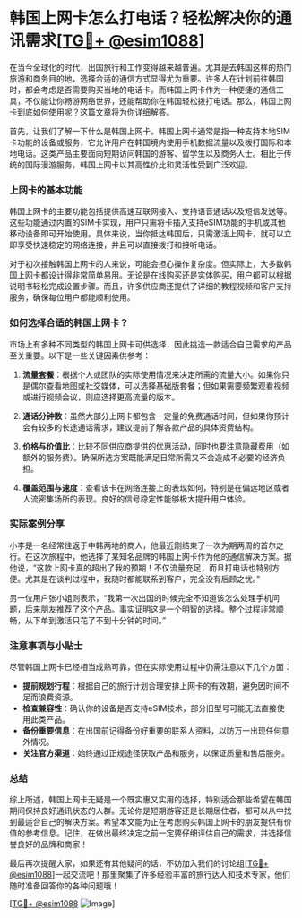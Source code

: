 # 韩国上网卡怎么打电话？轻松解决你的通讯需求[[TG💪+ @esim1088](https://t.me/s/esim1088)]

在当今全球化的时代，出国旅行和工作变得越来越普遍。尤其是去韩国这样的热门旅游和商务目的地，选择合适的通信方式显得尤为重要。许多人在计划前往韩国时，都会考虑是否需要购买当地的电话卡。而韩国上网卡作为一种便捷的通信工具，不仅能让你畅游网络世界，还能帮助你在韩国轻松拨打电话。那么，韩国上网卡到底如何使用呢？这篇文章将为你详细解答。

首先，让我们了解一下什么是韩国上网卡。韩国上网卡通常是指一种支持本地SIM卡功能的设备或服务，它允许用户在韩国境内使用手机数据流量以及拨打国际和本地电话。这类产品主要面向短期访问韩国的游客、留学生以及商务人士。相比于传统的国际漫游服务，韩国上网卡以其高性价比和灵活性受到广泛欢迎。

### 上网卡的基本功能

韩国上网卡的主要功能包括提供高速互联网接入、支持语音通话以及短信发送等。这些功能通过内置的SIM卡实现，用户只需将卡插入支持eSIM功能的手机或其他移动设备即可开始使用。具体来说，当你抵达韩国后，只需激活上网卡，就可以立即享受快速稳定的网络连接，并且可以直接拨打和接听电话。

对于初次接触韩国上网卡的人来说，可能会担心操作复杂度。但实际上，大多数韩国上网卡都设计得非常简单易用。无论是在线购买还是实体购买，用户都可以根据说明书轻松完成设置步骤。而且，许多供应商还提供了详细的教程视频和客户支持服务，确保每位用户都能顺利使用。

### 如何选择合适的韩国上网卡？

市场上有多种不同类型的韩国上网卡可供选择，因此挑选一款适合自己需求的产品至关重要。以下是一些关键因素供参考：

1. **流量套餐**：根据个人或团队的实际使用情况来决定所需的流量大小。如果你只是偶尔查看地图或社交媒体，可以选择基础版套餐；但如果需要频繁观看视频或进行视频会议，则应选择更高流量的版本。
   
2. **通话分钟数**：虽然大部分上网卡都包含一定量的免费通话时间，但如果你预计会有较多的长途通话需求，建议提前了解各款产品的具体资费结构。

3. **价格与价值比**：比较不同供应商提供的优惠活动，同时也要注意隐藏费用（如额外的服务费）。确保所选方案既能满足日常所需又不会造成不必要的经济负担。

4. **覆盖范围与速度**：查看该卡在网络连接上的表现如何，特别是在偏远地区或者人流密集场所的表现。良好的信号稳定性能够极大提升用户体验。

### 实际案例分享

小李是一名经常往返于中韩两地的商人，他最近刚结束了一次为期两周的首尔之行。在这次旅程中，他选择了某知名品牌的韩国上网卡作为他的通信解决方案。据他说，“这款上网卡真的超出了我的预期！不仅流量充足，而且打电话也特别方便。尤其是在谈判过程中，我随时都能联系到客户，完全没有后顾之忧。”

另一位用户张小姐则表示，“我第一次出国的时候完全不知道该怎么处理手机问题，后来朋友推荐了这个产品。事实证明这是一个明智的选择。整个过程非常顺畅，从下单到激活只花了不到十分钟的时间。”

### 注意事项与小贴士

尽管韩国上网卡已经相当成熟可靠，但在实际使用过程中仍需注意以下几个方面：

- **提前规划行程**：根据自己的旅行计划合理安排上网卡的有效期，避免因时间不足而浪费资源。
- **检查兼容性**：确认你的设备是否支持eSIM技术，部分旧型号可能无法直接使用此类产品。
- **备份重要信息**：在出国前记得备份好重要的联系人资料，以防万一出现任何意外情况。
- **关注官方渠道**：始终通过正规途径获取产品和服务，以保证质量和售后服务。

### 总结

综上所述，韩国上网卡无疑是一个既实惠又实用的选择，特别适合那些希望在韩国期间保持良好通讯状态的人群。无论你是短期游客还是长期居住者，都可以从中找到最适合自己的解决方案。希望本文能为正在考虑购买韩国上网卡的朋友提供有价值的参考信息。记住，在做出最终决定之前一定要仔细评估自己的需求，并选择信誉良好的品牌和商家！

最后再次提醒大家，如果还有其他疑问的话，不妨加入我们的讨论组[[TG💪+ @esim1088](https://t.me/s/esim1088)]一起交流吧！那里聚集了许多经验丰富的旅行达人和技术专家，他们随时准备回答你的各种问题哦！

[[TG💪+ @esim1088](https://t.me/s/esim1088) ![Image](https://i.postimg.cc/4NQfJmqS/Snipaste-2025-05-13-00-14-12.png)]